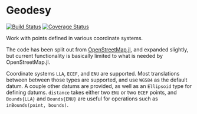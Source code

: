 # Geodesy

[![Build Status](https://travis-ci.org/JuliaGeo/Geodesy.jl.svg?branch=master)](https://travis-ci.org/JuliaGeo/Geodesy.jl)
[![Coverage Status](http://img.shields.io/coveralls/JuliaGeo/Geodesy.jl.svg)](https://coveralls.io/r/JuliaGeo/Geodesy.jl)

Work with points defined in various coordinate systems.

The code has been split out from [OpenStreetMap.jl](https://github.com/tedsteiner/OpenStreetMap.jl), and expanded slightly, but current functionality is basically limited to what is needed by OpenStreetMap.jl.

Coordinate systems `LLA`, `ECEF`, and `ENU` are supported. Most translations between between those types are supported, and use `WGS84` as the default datum. A couple other datums are provided, as well as an `Ellipsoid` type for defining datums. `distance` takes either two `ENU` or two `ECEF` points, and `Bounds{LLA}` and `Bounds{ENU}` are useful for operations such as `inBounds(point, bounds)`.
